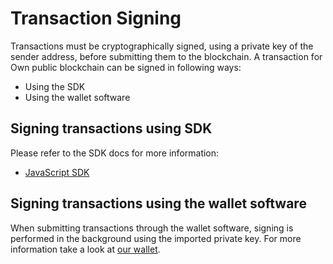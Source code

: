 # Transaction Signing

Transactions must be cryptographically signed, using a private key of the sender address, before submitting them to the blockchain. A transaction for Own public blockchain can be signed in following ways:

- Using the SDK
- Using the wallet software


## Signing transactions using SDK

Please refer to the SDK docs for more information:

- [JavaScript SDK](https://github.com/OwnMarket/OwnBlockchainSdkJS)


## Signing transactions using the wallet software

When submitting transactions through the wallet software, signing is performed in the background using the imported private key.
For more information take a look at [our wallet](https://wallet.weown.com).

